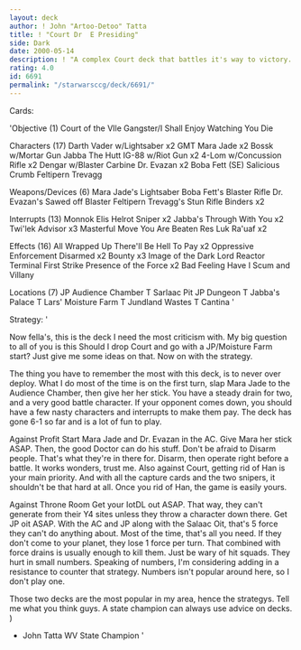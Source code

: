 ```yaml
---
layout: deck
author: ! John "Artoo-Detoo" Tatta
title: ! "Court	Dr  E Presiding"
side: Dark
date: 2000-05-14
description: ! "A complex Court deck that battles it's way to victory.  Lure opponent in, then pound them in one or two big battles."
rating: 4.0
id: 6691
permalink: "/starwarsccg/deck/6691/"
---
```

Cards: 

'Objective	(1)
Court of the VIle Gangster/I Shall Enjoy Watching You Die

Characters (17)
Darth Vader w/Lightsaber x2
GMT
Mara Jade x2
Bossk w/Mortar Gun
Jabba The Hutt
IG-88 w/Riot Gun x2
4-Lom w/Concussion Rifle x2
Dengar w/Blaster Carbine
Dr. Evazan x2
Boba Fett (SE)
Salicious Crumb
Feltipern Trevagg

Weapons/Devices  (6)
Mara Jade's Lightsaber
Boba Fett's Blaster Rifle
Dr. Evazan's Sawed off Blaster
Feltipern Trevagg's Stun Rifle
Binders x2

Interrupts  (13)
Monnok
Elis Helrot
Sniper x2
Jabba's Through With You x2
Twi'lek Advisor x3
Masterful Move
You Are Beaten
Res Luk Ra'uaf x2

Effects  (16)
All Wrapped Up
There'll Be Hell To Pay x2
Oppressive Enforcement
Disarmed x2
Bounty x3
Image of the Dark Lord
Reactor Terminal
First Strike
Presence of the Force x2
Bad Feeling Have I
Scum and Villany

Locations (7)
JP Audience Chamber
T Sarlaac Pit
JP Dungeon
T Jabba's Palace
T Lars' Moisture Farm
T Jundland Wastes
T Cantina
'

Strategy: '

Now fella's, this is the deck I need the most criticism with.  My big question to all of you is this  Should I drop Court and go with a JP/Moisture Farm start?	Just give me some ideas on that.  Now on with the strategy.

The thing you have to remember the most with this deck, is to never over deploy.  What I do most of the time is on the first turn, slap Mara Jade to the Audience Chamber, then give her her stick.  You have a steady drain for two, and a very good battle character.  If your opponent comes down, you should have a few nasty characters and interrupts to make them pay.  The deck has gone 6-1 so far and is a lot of fun to play.

Against Profit  Start Mara Jade and Dr. Evazan in the AC.  Give Mara her stick ASAP.  Then, the good Doctor can do his stuff.	Don't be afraid to Disarm people.  That's what they're in there for.  Disarm, then operate right before a battle.  It works wonders, trust me.  Also against Court, getting rid of Han is your main priority.  And with all the capture cards and the two snipers, it shouldn't be that hard at all.  Once you rid of Han, the game is easily yours.

Against Throne Room  Get your IotDL out ASAP.	That way, they can't generate from their Y4 sites unless they throw a character down there.  Get JP oit ASAP.	With the AC and JP along with the Salaac Oit, that's 5 force they can't do anything about.  Most of the time, that's all you need.  If they don't come to your planet, they lose 1 force per turn.	That combined with force drains is usually enough to kill them.  Just be wary of hit squads.  They hurt in small numbers.  Speaking of numbers, I'm considering adding in a resistance to counter that strategy.  Numbers isn't popular around here, so I don't play one.

Those two decks are the most popular in my area, hence the strategys.  Tell me what you think guys.  A state champion can always use advice on decks.  )

- John Tatta
WV State Champion '
